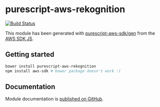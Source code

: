 # purescript-aws-rekognition

[![Build Status](https://app.wercker.com/status/5909b9e96d1080804b17a28f72f87b6b/s/master)](https://app.wercker.com/project/byKey/5909b9e96d1080804b17a28f72f87b6b)

This module has been generated with [purescript-aws-sdk/gen](https://github.com/purescript-aws-sdk/gen) from the [AWS SDK JS](https://github.com/aws/aws-sdk-js).

## Getting started

```sh
bower install purescript-aws-rekognition
npm install aws-sdk # bower package doesn't work :(
```

## Documentation

Module documentation is [published on GitHub](https://github.com/purescript-aws-sdk/purescript-aws-rekognition/tree/master/docs).
